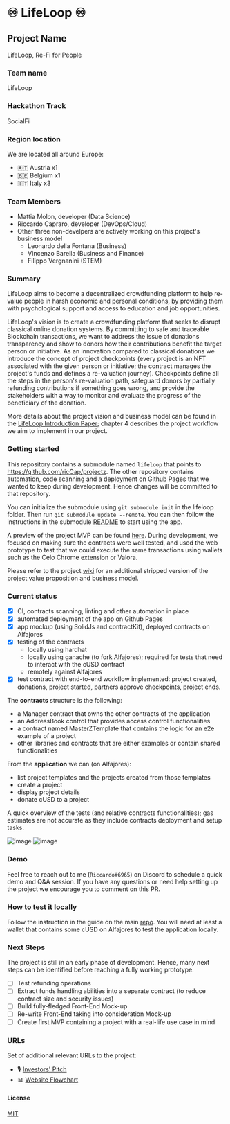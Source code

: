 
# ♾️ LifeLoop ♾️

## Project Name
LifeLoop, Re-Fi for People

### Team name
LifeLoop

### Hackathon Track
SocialFi

### Region location
We are located all around Europe:
 - 🇦🇹 Austria x1
 - 🇧🇪 Belgium x1
 - 🇮🇹 Italy x3

### Team Members
- Mattia Molon, developer (Data Science)
- Riccardo Capraro, developer (DevOps/Cloud)
- Other three non-develpers are actively working on this project's business model
    - Leonardo della Fontana (Business)
    - Vincenzo Barella (Business and Finance)
    - Filippo Vergnanini (STEM)

### Summary
LifeLoop aims to become a decentralized crowdfunding platform to help re-value people in harsh economic and personal conditions, by providing them with psychological support and access to education and job opportunities. 

LifeLoop's vision is to create a crowdfunding platform that seeks to disrupt classical online donation systems. By committing to safe and traceable Blockchain transactions, we want to address the issue of donations transparency and show to donors how their contributions benefit the target person or initiative. As an innovation compared to classical donations we introduce the concept of project checkpoints (every project is an NFT associated with the given person or initiative; the contract manages the project's funds and defines a re-valuation journey). Checkpoints define all the steps in the person's re-valuation path, safeguard donors by partially refunding contributions if something goes wrong, and provide the stakeholders with a way to monitor and evaluate the progress of the beneficiary of the donation.

More details about the project vision and business model can be found in the [LifeLoop Introduction Paper](https://drive.google.com/file/d/1CQMc-bzPPEutZ7qFWDDHVEGrwb1QvpLV/view?usp=sharing); chapter 4 describes the project workflow we aim to implement in our project.

### Getting started
This repository contains a submodule named `lifeloop` that points to https://github.com/ricCap/projectz. The other repository contains automation, code scanning and a deployment on Github Pages that we wanted to keep during development. Hence changes will be committed to that repository.

You can initialize the submodule using `git submodule init` in the lifeloop folder. Then run `git submodule update --remote`. You can then follow the instructions in the submodule [README](lifeloop/README.md) to start using the app.

A preview of the project MVP can be found [here](https://riccap.github.io/projectz/). During development, we focused on making sure the contracts were well tested, and used the web prototype to test that we could execute the same transactions using wallets such as the Celo Chrome extension or Valora.

Please refer to the project [wiki](https://github.com/ricCap/projectz/wiki) for an additional stripped version of the project value proposition and business model.

### Current status
- [x] CI, contracts scanning, linting and other automation in place
- [x] automated deployment of the app on Github Pages
- [x] app mockup (using SolidJs and contractKit), deployed contracts on Alfajores
- [x] testing of the contracts
  - locally using hardhat
  - locally using ganache (to fork Alfajores); required for tests that need to interact with the cUSD contract
  - remotely against Alfajores
- [x] test contract with end-to-end workflow implemented: project created, donations, project started, partners approve checkpoints, project ends.

The **contracts** structure is the following:
- a Manager contract that owns the other contracts of the application
- an AddressBook control that provides access control functionalities
- a contract named MasterZTemplate that contains the logic for an e2e example of a project
- other libraries and contracts that are either examples or contain shared functionalities

From the **application** we can (on Alfajores):
* list project templates and the projects created from those templates
* create a project
* display project details
* donate cUSD to a project

A quick overview of the tests (and relative contracts functionalities); gas estimates are not accurate as they include contracts deployment and setup tasks.

![image](https://user-images.githubusercontent.com/26276572/200193699-1faf3358-f37e-4e02-a07d-dc44af3bce22.png)
![image](https://user-images.githubusercontent.com/26276572/200193716-92da4c04-c422-415b-9852-3bcb6ebe6a84.png)

### Demo
Feel free to reach out to me (`Riccardo#6965`) on Discord to schedule a quick demo and Q&A session. If you have any questions or need help setting up the project we encourage you to comment on this PR.

### How to test it locally
Follow the instruction in the guide on the main [repo](https://riccap.github.io/projectz/). You will need at least a wallet that contains some cUSD on Alfajores to test the application locally.

### Next Steps
The project is still in an early phase of development. Hence, many next steps can be identified before reaching a fully working prototype.
- [ ] Test refunding operations
- [ ] Extract funds handling abilities into a separate contract (to reduce contract size and security issues)
- [ ] Build fully-fledged Front-End Mock-up
- [ ] Re-write Front-End taking into consideration Mock-up
- [ ] Create first MVP containing a project with a real-life use case in mind

### URLs
Set of additional relevant URLs to the project:
- 🎙️ [Investors' Pitch](https://drive.google.com/file/d/1K4M5nS9k1M0Re_4zybH45jQxt3gg8vO9/view?usp=sharing)
- 📊 [Website Flowchart](https://drive.google.com/file/d/15u7l0IsHWaQd8tggTYZ3Xqqe2TKuSgur/view?usp=sharing)

#### License
[MIT](https://github.com/ricCap/projectz/blob/main/LICENSE.md)
